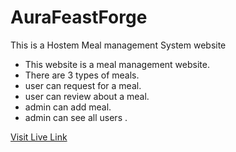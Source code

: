 # AuraFeastForge 

<!-- This template provides a minimal setup to get React working in Vite with HMR and some ESLint rules.

Currently, two official plugins are available:

- [@vitejs/plugin-react](https://github.com/vitejs/vite-plugin-react/blob/main/packages/plugin-react/README.md) uses [Babel](https://babeljs.io/) for Fast Refresh
- [@vitejs/plugin-react-swc](https://github.com/vitejs/vite-plugin-react-swc) uses [SWC](https://swc.rs/) for Fast Refresh -->

This is a Hostem Meal management System website 

- This website is a meal management website.
- There are 3 types of meals.
- user can request for a meal.
- user can review about a meal.
- admin can add meal.
- admin can see all users .


 [Visit Live Link](https://hostel-meal-system.web.app/)
